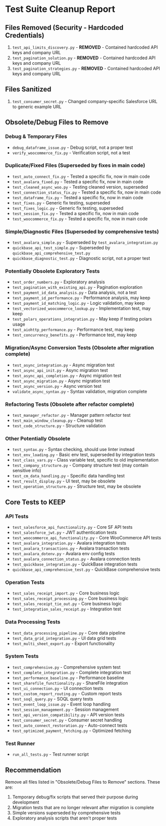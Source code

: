 # Test Suite Cleanup Report

## Files Removed (Security - Hardcoded Credentials)
1. `test_api_limits_discovery.py` - **REMOVED** - Contained hardcoded API keys and company URL
2. `test_pagination_solution.py` - **REMOVED** - Contained hardcoded API keys and company URL
3. `test_pagination_strategies.py` - **REMOVED** - Contained hardcoded API keys and company URL

## Files Sanitized
1. `test_consumer_secret.py` - Changed company-specific Salesforce URL to generic example URL

## Obsolete/Debug Files to Remove

### Debug & Temporary Files
- `debug_dataframe_issue.py` - Debug script, not a proper test
- `verify_woocommerce_fix.py` - Verification script, not a test

### Duplicate/Fixed Files (Superseded by fixes in main code)
- `test_auto_connect_fix.py` - Tested a specific fix, now in main code
- `test_avalara_fixed.py` - Tested a specific fix, now in main code
- `test_cleaned_async_woo.py` - Testing cleaned version, superseded
- `test_connection_status_fix.py` - Tested a specific fix, now in main code
- `test_dataframe_fix.py` - Tested a specific fix, now in main code
- `test_fixes.py` - Generic fix testing, superseded
- `test_fixes_logic.py` - Generic fix testing, superseded
- `test_session_fix.py` - Tested a specific fix, now in main code
- `test_woocommerce_fix.py` - Tested a specific fix, now in main code

### Simple/Diagnostic Files (Superseded by comprehensive tests)
- `test_avalara_simple.py` - Superseded by `test_avalara_integration.py`
- `quickbase_api_test_simple.py` - Superseded by `quickbase_api_comprehensive_test.py`
- `quickbase_diagnostic_test.py` - Diagnostic script, not a proper test

### Potentially Obsolete Exploratory Tests
- `test_order_numbers.py` - Exploratory analysis
- `test_pagination_with_existing_api.py` - Pagination exploration
- `test_payment_id_data_analysis.py` - Data analysis, not a test
- `test_payment_id_performance.py` - Performance analysis, may keep
- `test_payment_id_matching_logic.py` - Logic validation, may keep
- `test_vectorized_woocommerce_lookup.py` - Implementation test, may keep
- `test_polars_operations_integration.py` - May keep if testing polars usage
- `test_aiohttp_performance.py` - Performance test, may keep
- `test_concurrency_benefits.py` - Performance test, may keep

### Migration/Async Conversion Tests (Obsolete after migration complete)
- `test_async_integration.py` - Async migration test
- `test_async_api_init.py` - Async migration test
- `test_async_api_completion.py` - Async migration test
- `test_async_migration.py` - Async migration test
- `test_async_version.py` - Async version test
- `validate_async_syntax.py` - Syntax validation, migration complete

### Refactoring Tests (Obsolete after refactor complete)
- `test_manager_refactor.py` - Manager pattern refactor test
- `test_main_window_cleanup.py` - Cleanup test
- `test_code_structure.py` - Structure validation

### Other Potentially Obsolete
- `test_syntax.py` - Syntax checking, should use linter instead
- `test_env_loading.py` - Basic env test, superseded by integration tests
- `test_class_vars.py` - Class variable test, specific to old implementation
- `test_company_structure.py` - Company structure test (may contain sensitive info)
- `test_cm_data_handling.py` - Specific data handling test
- `test_result_display.py` - UI test, may be obsolete
- `test_operation_structure.py` - Structure test, may be obsolete

## Core Tests to KEEP

### API Tests
- `test_salesforce_api_functionality.py` - Core SF API tests
- `test_salesforce_jwt.py` - JWT authentication tests
- `test_woocommerce_api_functionality.py` - Core WooCommerce API tests
- `test_avalara_integration.py` - Avalara integration tests
- `test_avalara_transactions.py` - Avalara transaction tests
- `test_avalara_dotenv.py` - Avalara env config tests
- `test_avalara_connection_status.py` - Avalara connection tests
- `test_quickbase_integration.py` - QuickBase integration tests
- `quickbase_api_comprehensive_test.py` - QuickBase comprehensive tests

### Operation Tests
- `test_sales_receipt_import.py` - Core business logic
- `test_sales_receipt_processing.py` - Core business logic
- `test_sales_receipt_tie_out.py` - Core business logic
- `test_integration_sales_receipt.py` - Integration test

### Data Processing Tests
- `test_data_processing_pipeline.py` - Core data pipeline
- `test_data_grid_integration.py` - UI data grid tests
- `test_multi_sheet_export.py` - Export functionality

### System Tests
- `test_comprehensive.py` - Comprehensive system test
- `test_complete_integration.py` - Complete integration test
- `test_performance_baseline.py` - Performance baseline
- `test_sharefile_functionality.py` - ShareFile integration
- `test_ui_connection.py` - UI connection tests
- `test_custom_report_routing.py` - Custom report tests
- `test_soql_query.py` - SOQL query tests
- `test_event_loop_issue.py` - Event loop handling
- `test_session_management.py` - Session management
- `test_api_version_compatibility.py` - API version tests
- `test_consumer_secret.py` - Consumer secret handling
- `test_auto_connect_restoration.py` - Auto-connect tests
- `test_optimized_payment_fetching.py` - Optimized fetching

### Test Runner
- `run_all_tests.py` - Test runner script

## Recommendation
Remove all files listed in "Obsolete/Debug Files to Remove" sections. These are:
1. Temporary debug/fix scripts that served their purpose during development
2. Migration tests that are no longer relevant after migration is complete
3. Simple versions superseded by comprehensive tests
4. Exploratory analysis scripts that aren't proper tests
